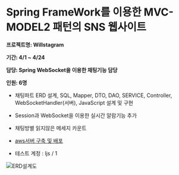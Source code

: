 Spring FrameWork를 이용한 MVC-MODEL2 패턴의 SNS 웹사이트
==

**프로젝트명: Willstagram**

**기간: 4/1 ~ 4/24**

**담당: Spring WebSocket을 이용한 채팅기능 담당**

**인원: 6명**

- 채팅파트 ERD 설계, SQL, Mapper, DTO, DAO, SERVICE, Controller, WebSocketHandler(서버), JavaScript 설계 및 구현


- Session과 WebSocket을 이용한 실시간 알람기능 추가


- 채팅방별 읽지않은 메세지 카운트

- [aws서버 구축 및 배포](http://13.125.189.179:8080/willstagram/sign_in)

- 테스트 계정 : ljs / 1

![ERD설계도](C:\willstagram.jpg "WillstagramERD")
